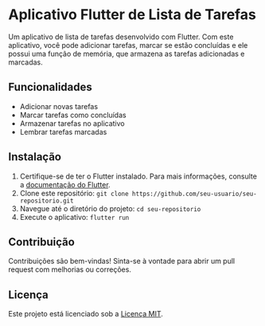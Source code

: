# Aplicativo Flutter de Lista de Tarefas

Um aplicativo de lista de tarefas desenvolvido com Flutter. Com este aplicativo, você pode adicionar tarefas, marcar se estão concluídas e ele possui uma função de memória, que armazena as tarefas adicionadas e marcadas.

## Funcionalidades

- Adicionar novas tarefas
- Marcar tarefas como concluídas
- Armazenar tarefas no aplicativo
- Lembrar tarefas marcadas

## Instalação

1. Certifique-se de ter o Flutter instalado. Para mais informações, consulte a [documentação do Flutter](https://flutter.dev/docs/get-started/install).
2. Clone este repositório: `git clone https://github.com/seu-usuario/seu-repositorio.git`
3. Navegue até o diretório do projeto: `cd seu-repositorio`
4. Execute o aplicativo: `flutter run`

## Contribuição

Contribuições são bem-vindas! Sinta-se à vontade para abrir um pull request com melhorias ou correções.

## Licença

Este projeto está licenciado sob a [Licença MIT](https://opensource.org/licenses/MIT).
